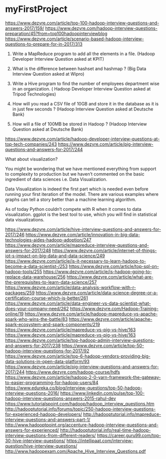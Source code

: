 # myFirstProject


https://www.dezyre.com/article/top-100-hadoop-interview-questions-and-answers-2017/159/
https://www.dezyre.com/hadoop-interview-questions-preparation/45?from=top100hadoopinterviewblog
https://www.dezyre.com/article/scenario-based-hadoop-interview-questions-to-prepare-for-in-2017/313

1) Write a MapReduce program to add all the elements in a file. (Hadoop Developer Interview Question asked at KPIT)

2)  What is the difference between hashset and hashmap ? (Big Data Interview Question asked at Wipro)

3) Write a Hive program to find the number of employees department wise in an organization. ( Hadoop Developer Interview Question asked at Tripod Technologies)

4) How will you read a CSV file of 10GB and store it in the database as it is in just few seconds ? (Hadoop Interview Question asked at Deutsche Bank)

5) How will a file of 100MB be stored in Hadoop ? (Hadoop Interview Question asked at Deutsche Bank)



https://www.dezyre.com/article/hadoop-developer-interview-questions-at-top-tech-companies/243
https://www.dezyre.com/article/pig-interview-questions-and-answers-for-2017/244

What about visualization?

You might be wondering that we have mentioned everything from support to complexity to production but we haven’t commented on the basic ingredient of data sciences i.e. Data Visualization.

Data Visualization is indeed the first part which is needed even before running your first iteration of the model. There are various examples where graphs can tell a story better than a machine learning algorithm.

As of today Python couldn’t compete with R when it comes to data visualization. ggplot is the best tool to use, which you will find in statistical data visualizations.

https://www.dezyre.com/article/hive-interview-questions-and-answers-for-2017/246
https://www.dezyre.com/article/innovation-in-big-data-technologies-aides-hadoop-adoption/247
https://www.dezyre.com/article/mapreduce-interview-questions-and-answers-for-2017/248
https://www.dezyre.com/article/internet-of-things-iot-s-impact-on-big-data-and-data-science/249
https://www.dezyre.com/article/is-it-necessary-to-learn-hadoop-to-become-a-data-scientist-/253
https://www.dezyre.com/article/top-sql-on-hadoop-tools/255
https://www.dezyre.com/article/is-hadoop-going-to-replace-data-warehouse/256
https://www.dezyre.com/article/what-are-the-prerequisites-to-learn-data-science/257
https://www.dezyre.com/article/data-analysis-workflow-with-r-packages/259
https://www.dezyre.com/article/data-science-degree-or-a-certification-course-which-is-better/261
https://www.dezyre.com/article/data-engineer-vs-data-scientist-what-does-your-company-need/262
https://www.dezyre.com/Hadoop-Training-online/19
https://www.dezyre.com/article/hadoop-mapreduce-vs-apache-spark-who-wins-the-battle/83
https://www.dezyre.com/article/apache-spark-ecosystem-and-spark-components/219
https://www.dezyre.com/article/mapreduce-vs-pig-vs-hive/163
https://www.dezyre.com/article/mapreduce-vs-pig-vs-hive/163
https://www.dezyre.com/article/top-hadoop-admin-interview-questions-and-answers-for-2017/238
https://www.dezyre.com/article/top-50-hadoop-interview-questions-for-2017/92
https://www.dezyre.com/article/top-6-hadoop-vendors-providing-big-data-solutions-in-open-data-platform/93
https://www.dezyre.com/article/pig-interview-questions-and-answers-for-2017/244
https://www.dezyre.com/hadoop-course/hdfs
https://www.dezyre.com/article/hadoop-2-0-yarn-framework-the-gateway-to-easier-programming-for-hadoop-users/84
https://www.edureka.co/blog/interview-questions/top-50-hadoop-interview-questions-2016/
https://www.linkedin.com/pulse/top-100-hadoop-interview-questions-answers-2015-rahul-dev
https://www.tutorialspoint.com/hadoop/hadoop_interview_questions.htm
http://hadooptutorial.info/forums/topic/250-hadoop-interview-questions-for-experienced-hadoop-developers/
http://hadooptutorial.info/mapreduce-interview-questions-and-answers-part-1/
http://www.hadooptpoint.org/accenture-hadoop-interview-questions-and-answers-for-experienced/
http://hadooptutorial.info/real-time-hadoop-interview-questions-from-different-readers/
https://career.guru99.com/top-30-hive-interview-questions/
https://intellipaat.com/interview-question/hive-interview-questions/
http://www.hadoopexam.com/Apache_Hive_Interview_Questions.pdf


























